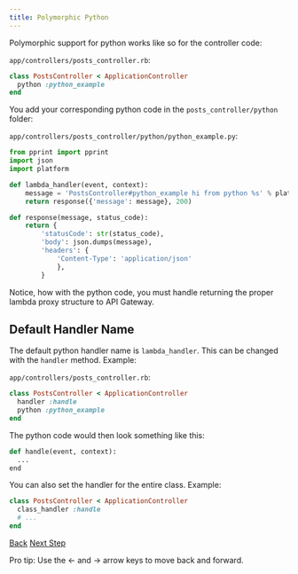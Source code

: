 ```yaml
---
title: Polymorphic Python
---
```


Polymorphic support for python works like so for the controller code:

`app/controllers/posts_controller.rb`:

```ruby
class PostsController < ApplicationController
  python :python_example
end
```

You add your corresponding python code in the `posts_controller/python` folder:

`app/controllers/posts_controller/python/python_example.py`:

```python
from pprint import pprint
import json
import platform

def lambda_handler(event, context):
    message = 'PostsController#python_example hi from python %s' % platform.python_version()
    return response({'message': message}, 200)

def response(message, status_code):
    return {
        'statusCode': str(status_code),
        'body': json.dumps(message),
        'headers': {
            'Content-Type': 'application/json'
            },
        }
```

Notice, how with the python code, you must handle returning the proper lambda proxy structure to API Gateway.

## Default Handler Name

The default python handler name is `lambda_handler`. This can be changed with the `handler` method.  Example:

`app/controllers/posts_controller.rb`:

```ruby
class PostsController < ApplicationController
  handler :handle
  python :python_example
end
```

The python code would then look something like this:

```python
def handle(event, context):
  ...
end
```

You can also set the handler for the entire class. Example:

```ruby
class PostsController < ApplicationController
  class_handler :handle
  # ...
end
```

<a id="prev" class="btn btn-basic" href="{% link _docs/polymorphic-support.md %}">Back</a>
<a id="next" class="btn btn-primary" href="{% link _docs/polymorphic-node.md %}">Next Step</a>
<p class="keyboard-tip">Pro tip: Use the <- and -> arrow keys to move back and forward.</p>

